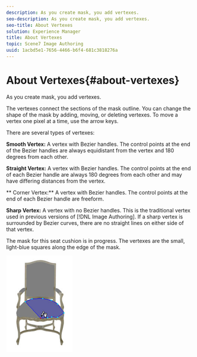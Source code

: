 ```yaml
---
description: As you create mask, you add vertexes.
seo-description: As you create mask, you add vertexes.
seo-title: About Vertexes
solution: Experience Manager
title: About Vertexes
topic: Scene7 Image Authoring
uuid: 1acbd5e1-7656-4466-b6f4-681c3818276a
---
```


# About Vertexes{#about-vertexes}

As you create mask, you add vertexes.

The vertexes connect the sections of the mask outline. You can change the shape of the mask by adding, moving, or deleting vertexes. To move a vertex one pixel at a time, use the arrow keys.

There are several types of vertexes:

**Smooth Vertex:** A vertex with Bezier handles. The control points at the end of the Bezier handles are always equidistant from the vertex and 180 degrees from each other.

**Straight Vertex:** A vertex with Bezier handles. The control points at the end of each Bezier handle are always 180 degrees from each other and may have differing distances from the vertex.

** Corner Vertex:** A vertex with Bezier handles. The control points at the end of each Bezier handle are freeform.

**Sharp Vertex:** A vertex with no Bezier handles. This is the traditional vertex used in previous versions of [!DNL Image Authoring]. If a sharp vertex is surrounded by Bezier curves, there are no straight lines on either side of that vertex.

The mask for this seat cushion is in progress. The vertexes are the small, light-blue squares along the edge of the mask.

![](assets/mask_seat.png)

